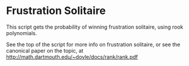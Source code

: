 # Frustration Solitaire

This script gets the probability of winning frustration solitaire, using rook polynomials.

See the top of the script for more info on frustration solitaire, or see the
canonical paper on the topic, at http://math.dartmouth.edu/~doyle/docs/rank/rank.pdf
